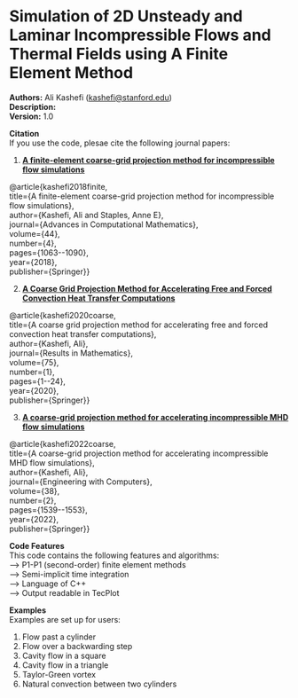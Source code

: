 # Simulation of 2D Unsteady and Laminar Incompressible Flows and Thermal Fields using A Finite Element Method

**Authors:** Ali Kashefi (kashefi@stanford.edu)<br>
**Description:** <br>
**Version:** 1.0 <br>

**Citation** <br>
If you use the code, plesae cite the following journal papers: <br>
1. **[A finite-element coarse-grid projection method for incompressible flow simulations](https://link.springer.com/article/10.1007/s10444-017-9573-5)**

@article{kashefi2018finite, <br>
  title={A finite-element coarse-grid projection method for incompressible flow simulations}, <br>
  author={Kashefi, Ali and Staples, Anne E}, <br>
  journal={Advances in Computational Mathematics}, <br>
  volume={44}, <br>
  number={4}, <br>
  pages={1063--1090}, <br>
  year={2018}, <br>
  publisher={Springer}} <br>

2. **[A Coarse Grid Projection Method for Accelerating Free and Forced Convection Heat Transfer Computations](https://doi.org/10.1007/s00025-020-1157-x)**

@article{kashefi2020coarse, <br>
  title={A coarse grid projection method for accelerating free and forced convection heat transfer computations}, <br>
  author={Kashefi, Ali}, <br>
  journal={Results in Mathematics}, <br>
  volume={75}, <br>
  number={1}, <br>
  pages={1--24}, <br>
  year={2020}, <br>
  publisher={Springer}} <br>
  
3. **[A coarse-grid projection method for accelerating incompressible MHD flow simulations](https://doi.org/10.1007/s00366-020-01265-8)**

@article{kashefi2022coarse, <br>
  title={A coarse-grid projection method for accelerating incompressible MHD flow simulations}, <br>
  author={Kashefi, Ali}, <br>
  journal={Engineering with Computers}, <br>
  volume={38}, <br>
  number={2}, <br>
  pages={1539--1553}, <br>
  year={2022}, <br>
  publisher={Springer}} <br>

**Code Features** <br>
This code contains the following features and algorithms: <br>
--> P1-P1 (second-order) finite element methods <br>
--> Semi-implicit time integration <br> 
--> Language of C++ <br>
--> Output readable in TecPlot <br>

**Examples** <br>
Examples are set up for users: <br>
1. Flow past a cylinder <br>
2. Flow over a backwarding step <br>
3. Cavity flow in a square <br>
4. Cavity flow in a triangle <br>
5. Taylor-Green vortex <br>
6. Natural convection between two cylinders <br>
 
